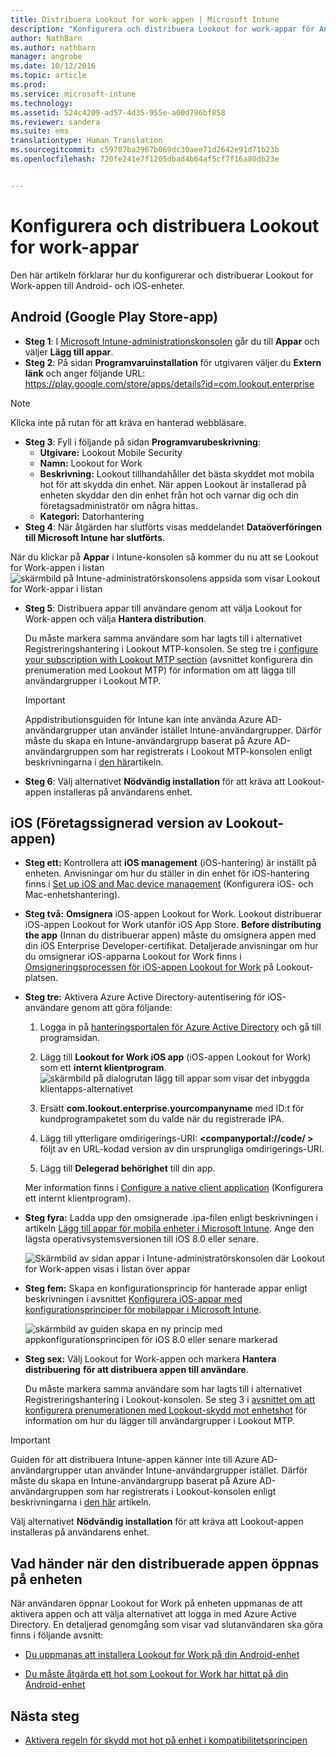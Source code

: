 ```yaml
---
title: Distribuera Lookout for work-appen | Microsoft Intune
description: "Konfigurera och distribuera Lookout for work-appar för Android."
author: NathBarn
ms.author: nathbarn
manager: angrobe
ms.date: 10/12/2016
ms.topic: article
ms.prod: 
ms.service: microsoft-intune
ms.technology: 
ms.assetid: 524c4209-ad57-4d35-955e-a00d796bf858
ms.reviewer: sandera
ms.suite: ems
translationtype: Human Translation
ms.sourcegitcommit: c59707ba2967b069dc30aee71d2642e91d71b23b
ms.openlocfilehash: 720fe241e7f1205dbad4b64af5cf7f16a80db23e


---
```


# <a name="configure-and-deploy-lookout-for-work-apps"></a>Konfigurera och distribuera Lookout for work-appar
Den här artikeln förklarar hur du konfigurerar och distribuerar Lookout for Work-appen till Android- och iOS-enheter.

## <a name="android-google-play-store-app"></a>Android (Google Play Store-app)

* **Steg 1**: I [Microsoft Intune-administrationskonsolen](https://manage.microsoft.com) går du till **Appar** och väljer **Lägg till appar**.   
* **Steg 2**: På sidan  **Programvaruinstallation** för utgivaren väljer du **Extern länk** och anger följande URL: https://play.google.com/store/apps/details?id=com.lookout.enterprise
>[!NOTE]
>Klicka inte på rutan för att kräva en hanterad webbläsare.

* **Steg 3**: Fyll i följande på sidan **Programvarubeskrivning**:
  * **Utgivare:** Lookout Mobile Security
  * **Namn:** Lookout for Work
  * **Beskrivning:** Lookout tillhandahåller det bästa skyddet mot mobila hot för att skydda din enhet. När appen Lookout är installerad på enheten skyddar den din enhet från hot och varnar dig och din företagsadministratör om några hittas.
  * **Kategori:** Datorhantering
* **Steg 4**: När åtgärden har slutförts visas meddelandet **Dataöverföringen till Microsoft Intune har slutförts**.

När du klickar på **Appar** i Intune-konsolen så kommer du nu att se Lookout for Work-appen i listan ![skärmbild på Intune-administratörskonsolens appsida som visar Lookout for Work-appar i listan](../media/mtp/lookout-app-listed-intune-console.png)

* **Steg 5**: Distribuera appar till användare genom att välja Lookout for Work-appen och välja  **Hantera distribution**.

  Du måste markera samma användare som har lagts till i alternativet Registreringshantering i Lookout MTP-konsolen.  Se steg tre i [configure your subscription with Lookout MTP section](set-up-your-subscription-with-lookout-mtp.md#configure-your-subscription-with-lookout-device-threat-protection) (avsnittet konfigurera din prenumeration med Lookout MTP) för information om att lägga till användargrupper i Lookout MTP.

  >[!IMPORTANT]
  > Appdistributionsguiden för Intune kan inte använda Azure AD-användargrupper utan använder istället Intune-användargrupper. Därför måste du skapa en Intune-användargrupp baserat på Azure AD-användargruppen som har registrerats i Lookout MTP-konsolen enligt beskrivningarna i [den här](plan-your-user-and-device-groups.md)artikeln.

* **Steg 6**: Välj alternativet **Nödvändig installation** för att kräva att Lookout-appen installeras på användarens enhet.


## <a name="ios-enterprise-signed-version-of-lookout-app"></a>iOS (Företagssignerad version av Lookout-appen)

* **Steg ett:** Kontrollera att **iOS management** (iOS-hantering) är inställt på enheten. Anvisningar om hur du ställer in din enhet för iOS-hantering finns i [Set up iOS and Mac device management](set-up-ios-and-mac-management-with-microsoft-intune.md) (Konfigurera iOS- och Mac-enhetshantering).

* **Steg två:** **Omsignera** iOS-appen Lookout for Work. Lookout distribuerar iOS-appen Lookout for Work utanför iOS App Store. **Before distributing the app** (Innan du distribuerar appen) måste du omsignera appen med din iOS Enterprise Developer-certifikat. Detaljerade anvisningar om hur du omsignerar iOS-apparna Lookout for Work finns i [Omsigneringsprocessen för iOS-appen Lookout for Work](https://personal.support.lookout.com/hc/en-us/articles/114094038714) på Lookout-platsen.


* **Steg tre:** Aktivera Azure Active Directory-autentisering för iOS-användare genom att göra följande:
  1.  Logga in på [hanteringsportalen för Azure Active Directory](https://manage.windowsazure.com) och gå till programsidan.
  2.  Lägg till **Lookout for Work iOS app** (iOS-appen Lookout for Work) som ett **internt klientprogram**.
  ![skärmbild på dialogrutan lägg till appar som visar det inbyggda klientapps-alternativet](../media/mtp/aad-add-app.png)

  3. Ersätt **com.lookout.enterprise.yourcompanyname** med ID:t för kundprogrampaketet som du valde när du registrerade IPA.
  4.  Lägg till ytterligare omdirigerings-URI: **&lt;companyportal://code/ >** följt av en URL-kodad version av din ursprungliga omdirigerings-URI.
  5.  Lägg till **Delegerad behörighet** till din app.

  Mer information finns i [Configure a native client application](https://azure.microsoft.com/en-us/documentation/articles/app-service-mobile-how-to-configure-active-directory-authentication/#optional-configure-a-native-client-application) (Konfigurera ett internt klientprogram).


* **Steg fyra:** Ladda upp den omsignerade .ipa-filen enligt beskrivningen i artikeln [Lägg till appar för mobila enheter i Microsoft Intune](https://docs.microsoft.com/en-us/intune/deploy-use/add-apps-for-mobile-devices-in-microsoft-intune). Ange den lägsta operativsystemsversionen till iOS 8.0 eller senare.

  ![Skärmbild av sidan appar i Intune-administratörskonsolen där Lookout for Work-appen visas i listan över appar](../media/mtp/ios-app-uploaded-intune.png)

* **Steg fem:** Skapa en konfigurationsprincip för hanterade appar enligt beskrivningen i avsnittet [Konfigurera iOS-appar med konfigurationsprinciper för mobilappar i Microsoft Intune](https://docs.microsoft.com/en-us/intune/deploy-use/configure-ios-apps-with-mobile-app-configuration-policies-in-microsoft-intune).

  ![skärmbild av guiden skapa en ny princip med appkonfigurationsprincipen för iOS 8.0 eller senare markerad](../media/mtp/ios-app-config.png)

* **Steg sex:** Välj Lookout for Work-appen och markera **Hantera distribuering** **för att distribuera appen till användare**.

  Du måste markera samma användare som har lagts till i alternativet Registreringshantering i Lookout-konsolen.  Se steg 3 i [avsnittet om att konfigurera prenumerationen med Lookout-skydd mot enhetshot](set-up-your-subscription-with-lookout-mtp.md#configure-your-subscription-with-lookout-device-threat-protection) för information om hur du lägger till användargrupper i Lookout MTP.

>[!IMPORTANT]
> Guiden för att distribuera Intune-appen känner inte till Azure AD-användargrupper utan använder Intune-användargrupper istället. Därför måste du skapa en Intune-användargrupp baserat på Azure AD-användargruppen som har registrerats i Lookout-konsolen enligt beskrivningarna i [den här](plan-your-user-and-device-groups.md) artikeln.

Välj alternativet **Nödvändig installation** för att kräva att Lookout-appen installeras på användarens enhet.

## <a name="what-happens-when-the-deployed-app-is-opened-on-the-device"></a>Vad händer när den distribuerade appen öppnas på enheten




När användaren öppnar Lookout for Work på enheten uppmanas de att aktivera appen och att välja alternativet att logga in med Azure Active Directory. En detaljerad genomgång som visar vad slutanvändaren ska göra finns i följande avsnitt:

* [Du uppmanas att installera Lookout for Work på din Android-enhet](http://docs.microsoft.com/intune/enduser/you-are-prompted-to-install-lookout-for-work-android)

* [Du måste åtgärda ett hot som Lookout for Work har hittat på din Android-enhet](http://docs.microsoft.com/intune/enduser/you-need-to-resolve-a-threat-found-by-lookout-for-work-android)

## <a name="next-steps"></a>Nästa steg
* [Aktivera regeln för skydd mot hot på enhet i kompatibilitetsprincipen](enable-device-threat-protection-rule-in-compliance-policy.md)



<!--HONumber=Dec16_HO2-->


